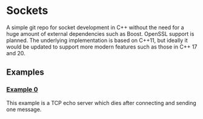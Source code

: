 # Sockets

A simple git repo for socket development in C++ without the need for a huge amount of external dependencies such as Boost. OpenSSL support is planned. The underlying implementation is based on C++11, but ideally it would be updated to support more modern features such as those in C++ 17 and 20.

## Examples

### [Example 0](https://github.com/ohunter/Sockets/tree/master/examples/0)

This example is a TCP echo server which dies after connecting and sending one message.
